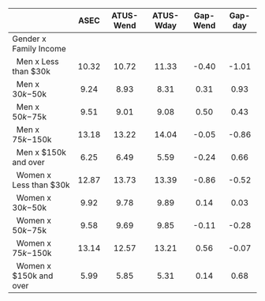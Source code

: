 
|                      |         ASEC |    ATUS-Wend |    ATUS-Wday |     Gap-Wend |      Gap-day |
| -------------------- | :----------: | :----------: | :----------: | :----------: | :----------: |
| Gender x Family Income |              |              |              |              |              |
| &nbsp;&nbsp;Men x Less than $30k |        10.32 |        10.72 |        11.33 |        -0.40 |        -1.01 |
| &nbsp;&nbsp;Men x $30k-$50k |         9.24 |         8.93 |         8.31 |         0.31 |         0.93 |
| &nbsp;&nbsp;Men x $50k-$75k |         9.51 |         9.01 |         9.08 |         0.50 |         0.43 |
| &nbsp;&nbsp;Men x $75k-$150k |        13.18 |        13.22 |        14.04 |        -0.05 |        -0.86 |
| &nbsp;&nbsp;Men x $150k and over |         6.25 |         6.49 |         5.59 |        -0.24 |         0.66 |
| &nbsp;&nbsp;Women x Less than $30k |        12.87 |        13.73 |        13.39 |        -0.86 |        -0.52 |
| &nbsp;&nbsp;Women x $30k-$50k |         9.92 |         9.78 |         9.89 |         0.14 |         0.03 |
| &nbsp;&nbsp;Women x $50k-$75k |         9.58 |         9.69 |         9.85 |        -0.11 |        -0.28 |
| &nbsp;&nbsp;Women x $75k-$150k |        13.14 |        12.57 |        13.21 |         0.56 |        -0.07 |
| &nbsp;&nbsp;Women x $150k and over |         5.99 |         5.85 |         5.31 |         0.14 |         0.68 |

